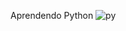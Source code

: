 Aprendendo Python
![py](https://user-images.githubusercontent.com/104802303/168487226-3a1916d0-d6a3-4ef1-bdcc-96cb99c2675d.png)
